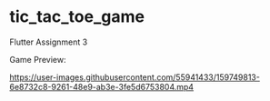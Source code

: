 # tic_tac_toe_game

Flutter Assignment 3

Game Preview:

https://user-images.githubusercontent.com/55941433/159749813-6e8732c8-9261-48e9-ab3e-3fe5d6753804.mp4


